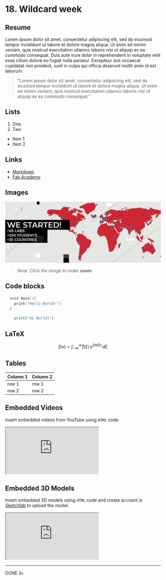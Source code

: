 # 18. Wildcard week

## Resume

Lorem ipsum dolor sit amet, consectetur adipiscing elit, sed do eiusmod tempor incididunt ut labore et dolore magna aliqua. Ut enim ad minim veniam, quis nostrud exercitation ullamco laboris nisi ut aliquip ex ea commodo consequat. Duis aute irure dolor in reprehenderit in voluptate velit esse cillum dolore eu fugiat nulla pariatur. Excepteur sint occaecat cupidatat non proident, sunt in culpa qui officia deserunt mollit anim id est laborum.

> “Lorem ipsum dolor sit amet, consectetur adipiscing elit, sed do eiusmod tempor incididunt ut labore et dolore magna aliqua. Ut enim ad minim veniam, quis nostrud exercitation ullamco laboris nisi ut aliquip ex ea commodo consequat."

## Lists

1. One
2. Two

- Item 1
- Item 2

## Links

- [Markdown](https://www.markdownguide.org/)
- [Fab Academy](https://fabacademy.org/)

## Images

![Alt Text](../week01/assignment-01/sample-photo.jpg)

> _Note: Click the image to make **zoom**_

## Code blocks

```c
  void main(){
    print("Hello World!");
  }
```

```python
    print('Hi World!')
```

## LaTeX

$$
f(x) = \int_{-\infty}^\infty\hat f(\xi)\,e^{2 \pi i \xi x}\,d\xi
$$

## Tables

| Column 1 | Column 2 |
| -------- | -------- |
| row 1    | row 1    |
| row 2    | row 2    |

## Embedded Videos

Insert embedded videos from YouTube using `HTML` code:

<div class="embed-responsive embed-responsive-16by9">
  <iframe class="embed-responsive-item" src="https://www.youtube.com/embed/jjNgJFemlC4" allowfullscreen></iframe>
</div>

## Embedded 3D Models

Insert embedded 3D models using `HTML` code and create account in [Sketchfab](https://sketchfab.com/) to upload the model.

<div class="embed-responsive embed-responsive-16by9">
  <iframe class="embed-responsive-item" src="https://sketchfab.com/models/658c8f8a2f3042c3ad7bdedd83f1c915/embed" allowfullscreen></iframe>

---

DONE 👍
